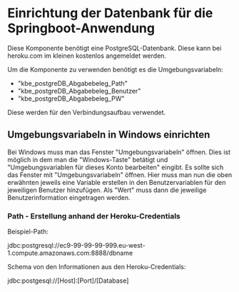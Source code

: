 # Einrichtung der Datenbank für die Springboot-Anwendung

Diese Komponente benötigt eine PostgreSQL-Datenbank. 
Diese kann bei heroku.com im kleinen kostenlos angemeldet werden.


Um die Komponente zu verwenden benötigt es die Umgebungsvariabeln:
- "kbe_postgreDB_Abgabebeleg_Path"
- "kbe_postgreDB_Abgabebeleg_Benutzer"
- "kbe_postgreDB_Abgabebeleg_PW"

Diese werden für den Verbindungsaufbau verwendet.

## Umgebungsvariabeln in Windows einrichten

Bei Windows muss man das Fenster "Umgebungsvariabeln" öffnen. 
Dies ist möglich in dem man die "Windows-Taste" betätigt und "Umgebungsvariablen für dieses Konto bearbeiten" eingibt.
Es sollte sich das Fenster mit "Umgebungsvariabeln" öffnen. 
Hier muss man nun die oben erwähnten jeweils eine Variable erstellen in den Benutzervariablen für den jeweiligen Benutzer hinzufügen.
Als "Wert" muss dann die jeweilige Benutzerinformation eingetragen werden.

### Path - Erstellung anhand der Heroku-Credentials

Beispiel-Path:

jdbc:postgresql://ec9-99-99-99-999.eu-west-1.compute.amazonaws.com:8888/dbname

Schema von den Informationen aus den Heroku-Credentials:

jdbc:postgesql://[Host]:[Port]/[Database]